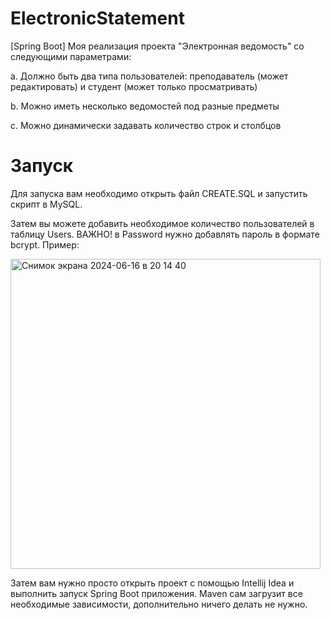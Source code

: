 # ElectronicStatement

[Spring Boot] Моя реализация проекта "Электронная ведомость" со следующими параметрами:

a. Должно быть два типа пользователей: преподаватель (может редактировать) и студент (может только просматривать)

b. Можно иметь несколько ведомостей под разные предметы

c. Можно динамически задавать количество строк и столбцов

# Запуск
Для запуска вам необходимо открыть файл CREATE.SQL и запустить скрипт в MySQL.


Затем вы можете добавить необходимое количество пользователей в таблицу Users. ВАЖНО! в Password нужно добавлять пароль в формате bcrypt. Пример:

<img width="496" alt="Снимок экрана 2024-06-16 в 20 14 40" src="https://github.com/lbarbaris/ElectronicStatement/assets/144600282/92f9a984-f517-450a-97f1-9b0a36a16ed4">




Затем вам нужно просто открыть проект с помощью Intellij Idea и выполнить запуск Spring Boot приложения. Maven сам загрузит все необходимые зависимости, дополнительно ничего делать не нужно.
